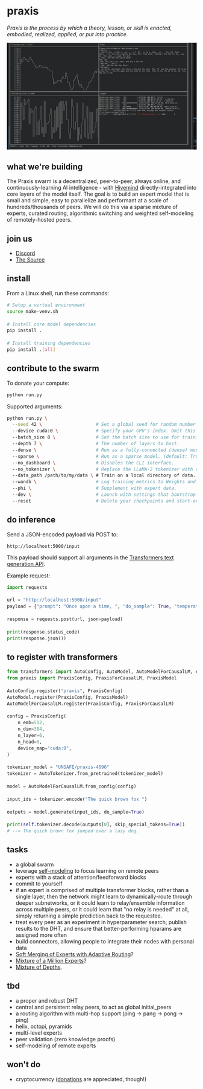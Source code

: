 # praxis

<!-- Triangulated Human Observation for Reasoning in the Natural Sciences -->

*Praxis is the process by which a theory, lesson, or skill is enacted, embodied, realized, applied, or put into practice.*

![Terminal](./static/terminal.webp)

## what we're building

The Praxis swarm is a decentralized, peer-to-peer, always online, and continuously-learning AI intelligence - with [Hivemind](https://github.com/learning-at-home/hivemind) directly-integrated into core layers of the model itself. The goal is to build an expert model that is small and simple, easy to parallelize and performant at a scale of hundreds/thousands of peers. We will do this via a sparse mixture of experts, curated routing, algorithmic switching and weighted self-modeling of remotely-hosted peers.

## join us

- [Discord](https://discord.gg/8ZmHP8CqUX)
- [The Source](https://src.eco)

## install

From a Linux shell, run these commands:

```sh
# Setup a virtual environment
source make-venv.sh

# Install core model dependencies
pip install .

# Install training dependencies
pip install .[all]
```

## contribute to the swarm

To donate your compute:

```sh
python run.py
```

Supported arguments:
```sh
python run.py \
  --seed 42 \                    # Set a global seed for random number generation.
  --device cuda:0 \              # Specify your GPU's index. Omit this argument to use CPU.
  --batch_size 8 \               # Set the batch size to use for training.
  --depth 7 \                    # The number of layers to host.
  --dense \                      # Run as a fully-connected (dense) model. (default: False)
  --sparse \                     # Run as a sparse model. (default: True)
  --no_dashboard \               # Disables the CLI interface.
  --no_tokenizer \               # Replace the LLaMA-2 tokenizer with a T-FREE variant.
  --data_path /path/to/my/data \ # Train on a local directory of data.
  --wandb \                      # Log training metrics to Weights and Biases (https://wandb.ai).
  --phi \                        # Supplement with expert data.
  --dev \                        # Launch with settings that bootstrap faster (3 layers, a smaller dataset, etc.)
  --reset                        # Delete your checkpoints and start-over.
```

## do inference

Send a JSON-encoded payload via POST to:

```
http://localhost:5000/input
```

This payload should support all arguments in the [Transformers text generation API](https://huggingface.co/docs/transformers/en/main_classes/text_generation).

Example request:
```py
import requests

url = "http://localhost:5000/input"
payload = {"prompt": "Once upon a time, ", "do_sample": True, "temperature": 0.7}

response = requests.post(url, json=payload)

print(response.status_code)
print(response.json())
```

## to register with transformers

```py
from transformers import AutoConfig, AutoModel, AutoModelForCausalLM, AutoTokenizer
from praxis import PraxisConfig, PraxisForCausalLM, PraxisModel

AutoConfig.register("praxis", PraxisConfig)
AutoModel.register(PraxisConfig, PraxisModel)
AutoModelForCausalLM.register(PraxisConfig, PraxisForCausalLM)

config = PraxisConfig(
    n_emb=512,
    n_dim=384,
    n_layer=6,
    n_head=8,
    device_map="cuda:0",
)

tokenizer_model = "UNSAFE/praxis-4096"
tokenizer = AutoTokenizer.from_pretrained(tokenizer_model)

model = AutoModelForCausalLM.from_config(config)

input_ids = tokenizer.encode("The quick brown fox ")

outputs = model.generate(input_ids, do_sample=True)

print(self.tokenizer.decode(outputs[0], skip_special_tokens=True))
# --> The quick brown fox jumped over a lazy dog.
```

## tasks

- a global swarm
- leverage [self-modeling](https://arxiv.org/abs/2407.10188) to focus learning on remote peers
- experts with a stack of attention/feedforward blocks
- commit to yourself
- if an expert is comprised of multiple transformer blocks, rather than a single layer, then the network might learn to dynamically-route through deeper subnetworks, or it could learn to relay/ensemble information across multiple peers, or it could learn that "no relay is needed" at all, simply returning a simple prediction back to the requestee.
- treat every peer as an experiment in hyperparameter search; publish results to the DHT, and ensure that better-performing hparams are assigned more often
- build connectors, allowing people to integrate their nodes with personal data
- [Soft Merging of Experts with Adaptive Routing](https://arxiv.org/abs/2306.03745)?
- [Mixture of a Million Experts](https://arxiv.org/abs/2407.04153)?
- [Mixture of Depths](https://arxiv.org/abs/2404.02258).

## tbd

- a proper and robust DHT
- central and persistent relay peers, to act as global initial_peers
- a routing algorithm with multi-hop support (ping -> pang -> pong -> ping)
- helix, octopi, pyramids
- multi-level experts
- peer validation (zero knowledge proofs)
- self-modeling of remote experts

## won't do

- cryptocurrency ([donations](https://www.patreon.com/fold) are appreciated, though!)